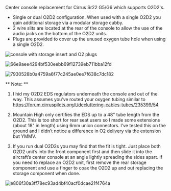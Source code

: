 Center console replacement for Cirrus Sr22 G5/G6 which supports O2D2's.

* Single or dual O2D2 configuration. When used with a single O2D2 you gain additional storage via a modular storage cubby.
* 2 wire slits are located at the rear of the console to allow the use of the audio jacks on the bottom of the O2D2 units.
* Plugs are provided to cover up the unused oxygen tube hole when using a single O2D2.


![console with storage insert and O2 plugs](https://github.com/anemitz/3d-parts/assets/437264/9e33b39a-6a09-4c01-b4ea-ad6356183ece)

![66e9aee4294bf530eebb69f12739eb711bba12fd](https://github.com/anemitz/3d-parts/assets/437264/3d208346-bb7b-4468-97b0-363c06484d87)

![7930528b0a4759a6f77c245ae0ee7f638c7dc182](https://github.com/anemitz/cirrus-aircraft-3d-parts/assets/437264/0d18faba-8679-40f5-a126-588af7ba0005)



** Note: **
1. I hid my O2D2 EDS regulators underneath the console and out of the way. This assumes you’ve routed your oxygen tubing similar to https://forum.cirruspilots.org/t/decluttering-cables-tubes/235399/54 

2. Mountain High only certifies the EDS up to a 48" tube length from the O2D2. This is too short for rear seat users so I made some extensions (about 18" in length) using 6mm union connectors. I’ve tested this on the ground and I didn’t notice a difference in O2 delivery via the extension but YMMV.

3. If you run dual O2D2s you may find that the fit is tight. Just place both O2D2 unit’s into the front component first and then slide it into the aircraft’s center console at an angle lightly spreading the sides apart. If you need to replace an O2D2 unit, first remove the rear storage component and use a finger to coax the O2D2 up and out replacing the storage component when done.

![e806f30a3ff78ec93ad4bf40acf0dcae21f4764a](https://github.com/anemitz/cirrus-aircraft-3d-parts/assets/437264/b0ddd41a-675a-4899-8308-8546e730c956)
